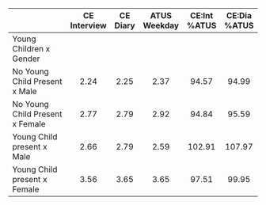 
|                      | CE<br>Interview |  CE<br>Diary | ATUS<br>Weekday | CE:Int<br>%ATUS | CE:Dia<br>%ATUS |
| -------------------- | :----------: | :----------: | :----------: | :----------: | :----------: |
| Young Children x Gender |              |              |              |              |              |
| No Young Child Present x Male |         2.24 |         2.25 |         2.37 |        94.57 |        94.99 |
| No Young Child Present x Female |         2.77 |         2.79 |         2.92 |        94.84 |        95.59 |
| Young Child present x Male |         2.66 |         2.79 |         2.59 |       102.91 |       107.97 |
| Young Child present x Female |         3.56 |         3.65 |         3.65 |        97.51 |        99.95 |

